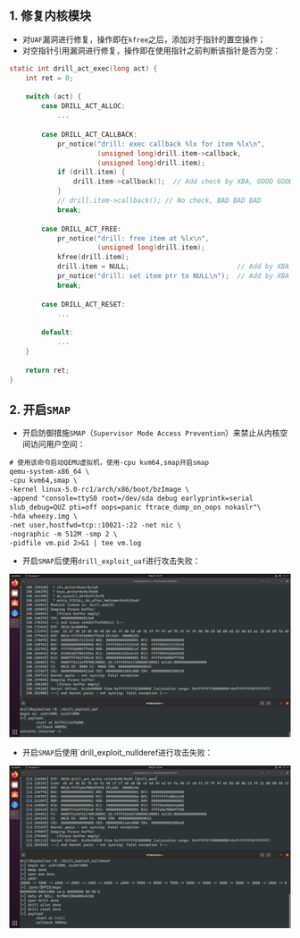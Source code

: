 ## 1. 修复内核模块

- 对`UAF`漏洞进行修复，操作即在`kfree`之后，添加对于指针的置空操作；
- 对空指针引用漏洞进行修复，操作即在使用指针之前判断该指针是否为空：

```c
static int drill_act_exec(long act) {
    int ret = 0;

    switch (act) {
        case DRILL_ACT_ALLOC:
        	...

        case DRILL_ACT_CALLBACK:
            pr_notice("drill: exec callback %lx for item %lx\n",
                      (unsigned long)drill.item->callback,
                      (unsigned long)drill.item);
            if (drill.item) {
                drill.item->callback();  // Add check by XBA, GOOD GOOD GOOD
            }
            // drill.item->callback(); // No check, BAD BAD BAD
            break;

        case DRILL_ACT_FREE:
            pr_notice("drill: free item at %lx\n",
                      (unsigned long)drill.item);
            kfree(drill.item);
            drill.item = NULL;                           // Add by XBA
            pr_notice("drill: set item ptr to NULL\n");  // Add by XBA
            break;

        case DRILL_ACT_RESET:
			...

        default:
			...
    }

    return ret;
}
```

<div style="page-break-after:always;"></div>

## 2. 开启`SMAP`

- 开启防御措施`SMAP`（`Supervisor Mode Access Prevention`）来禁止从内核空间访问用户空间：

```shell
# 使用该命令启动QEMU虚拟机，使用-cpu kvm64,smap开启smap
qemu-system-x86_64 \
-cpu kvm64,smap \
-kernel linux-5.0-rc1/arch/x86/boot/bzImage \
-append "console=ttyS0 root=/dev/sda debug earlyprintk=serial slub_debug=QUZ pti=off oops=panic ftrace_dump_on_oops nokaslr"\
-hda wheezy.img \
-net user,hostfwd=tcp::10021-:22 -net nic \
-nographic -m 512M -smp 2 \
-pidfile vm.pid 2>&1 | tee vm.log
```

<div style="page-break-after:always;"></div>

- 开启`SMAP`后使用`drill_exploit_uaf`进行攻击失败：

![4.1-SMAP-UAF](https://raw.githubusercontent.com/BIIIANG/pic/main/202205202208834.png)

<div style="page-break-after:always;"></div>

- 开启`SMAP`后使用`drill_exploit_nullderef进行攻击失败：

![4.2-SMAP-NULLPTR](https://raw.githubusercontent.com/BIIIANG/pic/main/202205202210545.png)